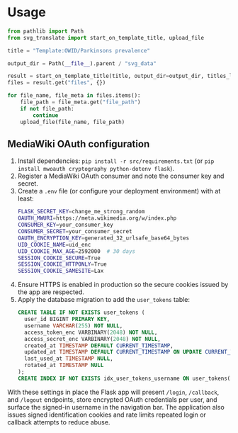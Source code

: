 
# Usage

```python
from pathlib import Path
from svg_translate import start_on_template_title, upload_file

title = "Template:OWID/Parkinsons prevalence"

output_dir = Path(__file__).parent / "svg_data"

result = start_on_template_title(title, output_dir=output_dir, titles_limit=None, overwrite=False)
files = result.get("files", {})

for file_name, file_meta in files.items():
    file_path = file_meta.get("file_path")
    if not file_path:
        continue
    upload_file(file_name, file_path)

```

## MediaWiki OAuth configuration

1. Install dependencies: `pip install -r src/requirements.txt` (or `pip install mwoauth cryptography python-dotenv flask`).
2. Register a MediaWiki OAuth consumer and note the consumer key and secret.
3. Create a `.env` file (or configure your deployment environment) with at least:
   ```bash
   FLASK_SECRET_KEY=change_me_strong_random
   OAUTH_MWURI=https://meta.wikimedia.org/w/index.php
   CONSUMER_KEY=your_consumer_key
   CONSUMER_SECRET=your_consumer_secret
   OAUTH_ENCRYPTION_KEY=generated_32_urlsafe_base64_bytes
   UID_COOKIE_NAME=uid_enc
   UID_COOKIE_MAX_AGE=2592000  # 30 days
   SESSION_COOKIE_SECURE=True
   SESSION_COOKIE_HTTPONLY=True
   SESSION_COOKIE_SAMESITE=Lax
   ```
4. Ensure HTTPS is enabled in production so the secure cookies issued by the app are respected.
5. Apply the database migration to add the `user_tokens` table:
   ```sql
   CREATE TABLE IF NOT EXISTS user_tokens (
     user_id BIGINT PRIMARY KEY,
     username VARCHAR(255) NOT NULL,
     access_token_enc VARBINARY(2048) NOT NULL,
     access_secret_enc VARBINARY(2048) NOT NULL,
     created_at TIMESTAMP DEFAULT CURRENT_TIMESTAMP,
     updated_at TIMESTAMP DEFAULT CURRENT_TIMESTAMP ON UPDATE CURRENT_TIMESTAMP,
     last_used_at TIMESTAMP NULL,
     rotated_at TIMESTAMP NULL
   );
   CREATE INDEX IF NOT EXISTS idx_user_tokens_username ON user_tokens(username);
   ```

With these settings in place the Flask app will present `/login`, `/callback`, and `/logout` endpoints, store encrypted OAuth credentials per user, and surface the signed-in username in the navigation bar. The application also issues signed identification cookies and rate limits repeated login or callback attempts to reduce abuse.
